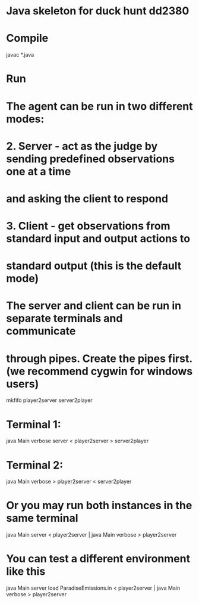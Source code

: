 # Java skeleton for duck hunt dd2380

# Compile
javac *.java

# Run
# The agent can be run in two different modes:
# 2. Server - act as the judge by sending predefined observations one at a time
#    and asking the client to respond 
# 3. Client - get observations from standard input and output actions to
#    standard output (this is the default mode)

# The server and client can be run in separate terminals and communicate
# through pipes. Create the pipes first. (we recommend cygwin for windows users)
mkfifo player2server server2player

# Terminal 1:
java Main verbose server < player2server > server2player

# Terminal 2:
java Main verbose > player2server < server2player

# Or you may run both instances in the same terminal
java Main server < player2server | java Main verbose > player2server

# You can test a different environment like this

java Main server load ParadiseEmissions.in < player2server | java Main verbose > player2server
